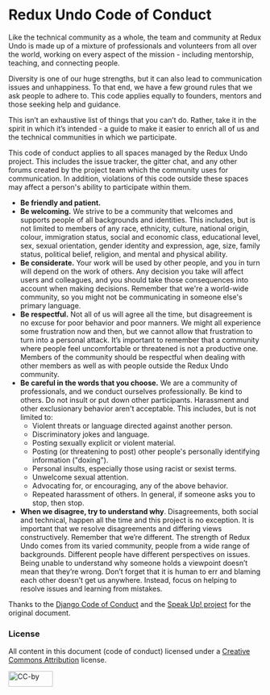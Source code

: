 # Redux Undo Code of Conduct

Like the technical community as a whole, the team and community at Redux Undo is made up of a mixture of professionals and volunteers from all over the world, working on every aspect of the mission - including mentorship, teaching, and connecting people.

Diversity is one of our huge strengths, but it can also lead to communication issues and unhappiness. To that end, we have a few ground rules that we ask people to adhere to. This code applies equally to founders, mentors and those seeking help and guidance.

This isn’t an exhaustive list of things that you can’t do. Rather, take it in the spirit in which it’s intended - a guide to make it easier to enrich all of us and the technical communities in which we participate.

This code of conduct applies to all spaces managed by the Redux Undo project. This includes the issue tracker, the gitter chat, and any other forums created by the project team which the community uses for communication. In addition, violations of this code outside these spaces may affect a person's ability to participate within them.

- **Be friendly and patient.**
- **Be welcoming.** We strive to be a community that welcomes and supports people of all backgrounds and identities. This includes, but is not limited to members of any race, ethnicity, culture, national origin, colour, immigration status, social and economic class, educational level, sex, sexual orientation, gender identity and expression, age, size, family status, political belief, religion, and mental and physical ability.
- **Be considerate.** Your work will be used by other people, and you in turn will depend on the work of others. Any decision you take will affect users and colleagues, and you should take those consequences into account when making decisions. Remember that we're a world-wide community, so you might not be communicating in someone else's primary language.
- **Be respectful.** Not all of us will agree all the time, but disagreement is no excuse for poor behavior and poor manners. We might all experience some frustration now and then, but we cannot allow that frustration to turn into a personal attack. It’s important to remember that a community where people feel uncomfortable or threatened is not a productive one. Members of the community should be respectful when dealing with other members as well as with people outside the Redux Undo community.
- **Be careful in the words that you choose.** We are a community of professionals, and we conduct ourselves professionally. Be kind to others. Do not insult or put down other participants. Harassment and other exclusionary behavior aren't acceptable. This includes, but is not limited to:
  - Violent threats or language directed against another person.
  - Discriminatory jokes and language.
  - Posting sexually explicit or violent material.
  - Posting (or threatening to post) other people's personally identifying information ("doxing").
  - Personal insults, especially those using racist or sexist terms.
  - Unwelcome sexual attention.
  - Advocating for, or encouraging, any of the above behavior.
  - Repeated harassment of others. In general, if someone asks you to stop, then stop.
- **When we disagree, try to understand why**. Disagreements, both social and technical, happen all the time and this project is no exception. It is important that we resolve disagreements and differing views constructively. Remember that we’re different. The strength of Redux Undo comes from its varied community, people from a wide range of backgrounds. Different people have different perspectives on issues. Being unable to understand why someone holds a viewpoint doesn’t mean that they’re wrong. Don’t forget that it is human to err and blaming each other doesn’t get us anywhere. Instead, focus on helping to resolve issues and learning from mistakes.

Thanks to the [Django Code of Conduct](https://www.djangoproject.com/conduct/) and the [Speak Up! project](http://web.archive.org/web/20141109123859/http://speakup.io/coc.html) for the original document.

### License

All content in this document (code of conduct) licensed under a [Creative Commons Attribution](https://creativecommons.org/licenses/by/3.0/) license.

[<img src="https://i.creativecommons.org/l/by/3.0/88x31.png" height="31" width="88" alt="CC-by">](https://creativecommons.org/licenses/by/3.0/)
